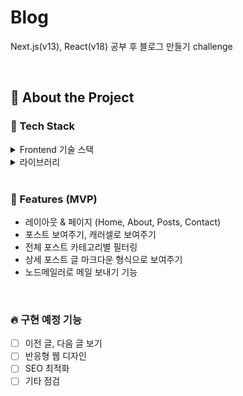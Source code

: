 <div>
  <h1>Blog</h1> 
  <p>Next.js(v13), React(v18) 공부 후 블로그 만들기 challenge</p>
</div>

<br/>

<!-- About the Project -->
## :star2: About the Project

<!-- TechStack -->
### :space_invader: Tech Stack

<details>
  <summary>Frontend 기술 스택</summary>
  <ul>
    <li><a href="https://nextjs.org/">Next.js (v13.4.12)</a></li>
    <li><a href="https://reactjs.org/">React (v18.2.0)</a></li>
    <li>Typescript (v5.1.6)</li>
    <li>Tailwindcss</li>
  </ul>
</details>

<details>
  <summary>라이브러리</summary>
  <ul>
    <li>react-markdown (마크다운 뷰어)</li>
    <li>remark-gfm (마크다운 확장 기능 플러그인)</li>
    <li>react-syntax-highlighter (마크다운 코드 포맷 하이라이터)</li>
    <li>nodemailer (노드로 메일 보내기)</li>
    <li>react-multi-carousel (케러셀)</li>
    <li>react-icons (리액트 아이콘)</li>
    <li>yup (검증 라이브러리)</li>
  </ul>
</details>

<br/>

<!-- Features -->
### :dart: Features (MVP)

- 레이아웃 & 페이지 (Home, About, Posts, Contact)
- 포스트 보여주기, 캐러셀로 보여주기
- 전체 포스트 카테고리별 필터링
- 상세 포스트 글 마크다운 형식으로 보여주기
- 노드메일러로 메일 보내기 기능

<br/>

<!-- Usage -->
### :fire: 구현 예정 기능

- [ ] 이전 글, 다음 글 보기
- [ ] 반응형 웹 디자인
- [ ] SEO 최적화
- [ ] 기타 점검
